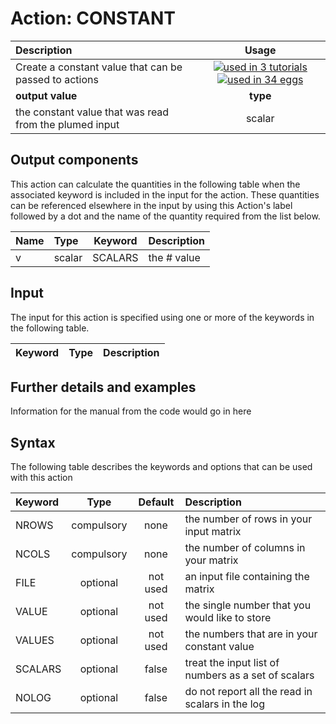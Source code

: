 # Action: CONSTANT

| Description    | Usage |
|:--------|:--------:|
| Create a constant value that can be passed to actions | [![used in 3 tutorials](https://img.shields.io/badge/tutorials-3-green.svg)](https://www.plumed-tutorials.org/browse.html?search=CONSTANT)[![used in 34 eggs](https://img.shields.io/badge/nest-34-green.svg)](https://www.plumed-nest.org/browse.html?search=CONSTANT)|
 | **output value** | **type** |
| the constant value that was read from the plumed input | scalar |

## Output components

This action can calculate the quantities in the following table when the associated keyword is included in the input for the action. These quantities can be referenced elsewhere in the input by using this Action's label followed by a dot and the name of the quantity required from the list below.

| Name | Type | Keyword | Description |
|:-------|:-----|:----:|:-------|
| v | scalar | SCALARS | the # value | 


## Input

The input for this action is specified using one or more of the keywords in the following table.

| Keyword |  Type | Description |
|:--------|:------:|:-----------|


## Further details and examples 
Information for the manual from the code would go in here 
## Syntax 
The following table describes the keywords and options that can be used with this action 

| Keyword | Type | Default | Description |
|:-------|:----:|:-------:|:-----------|
| NROWS | compulsory | none |  the number of rows in your input matrix |
| NCOLS | compulsory | none |  the number of columns in your matrix |
| FILE | optional | not used | an input file containing the matrix |
| VALUE | optional | not used | the single number that you would like to store |
| VALUES | optional | not used | the numbers that are in your constant value |
| SCALARS | optional | false |  treat the input list of numbers as a set of scalars |
| NOLOG | optional | false |  do not report all the read in scalars in the log |
